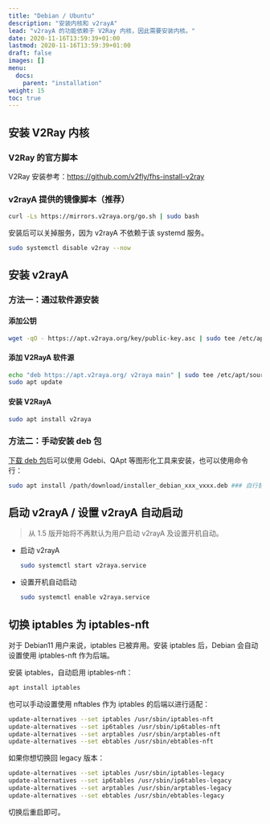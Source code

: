 ```yaml
---
title: "Debian / Ubuntu"
description: "安装内核和 v2rayA"
lead: "v2rayA 的功能依赖于 V2Ray 内核，因此需要安装内核。"
date: 2020-11-16T13:59:39+01:00
lastmod: 2020-11-16T13:59:39+01:00
draft: false
images: []
menu:
  docs:
    parent: "installation"
weight: 15
toc: true
---
```


<!-- {{% notice info %}}
如果你想使用 Snap 包，那么你可以参考以下链接：
<https://snapcraft.io/v2raya>
以下内容为经典安装方式。
{{% /notice %}} -->

## 安装 V2Ray 内核

### V2Ray 的官方脚本

V2Ray 安装参考：<https://github.com/v2fly/fhs-install-v2ray>

<!-- Xray 安装参考：<https://github.com/XTLS/Xray-install> -->

### v2rayA 提供的镜像脚本（推荐）

```bash
curl -Ls https://mirrors.v2raya.org/go.sh | sudo bash
```

安装后可以关掉服务，因为 v2rayA 不依赖于该 systemd 服务。

```bash
sudo systemctl disable v2ray --now
```

## 安装 v2rayA

### 方法一：通过软件源安装

#### 添加公钥

```bash
wget -qO - https://apt.v2raya.org/key/public-key.asc | sudo tee /etc/apt/trusted.gpg.d/v2raya.asc
```

#### 添加 V2RayA 软件源

```bash
echo "deb https://apt.v2raya.org/ v2raya main" | sudo tee /etc/apt/sources.list.d/v2raya.list
sudo apt update
```

#### 安装 V2RayA

```bash
sudo apt install v2raya
```

### 方法二：手动安装 deb 包

[下载 deb 包](https://github.com/v2rayA/v2rayA/releases)后可以使用 Gdebi、QApt 等图形化工具来安装，也可以使用命令行：

```bash
sudo apt install /path/download/installer_debian_xxx_vxxx.deb ### 自行替换 deb 包所在的实际路径
```

## 启动 v2rayA / 设置 v2rayA 自动启动

> 从 1.5 版开始将不再默认为用户启动 v2rayA 及设置开机自动。

- 启动 v2rayA

  ```bash
  sudo systemctl start v2raya.service
  ```

- 设置开机自动启动

  ```bash
  sudo systemctl enable v2raya.service
  ```

## 切换 iptables 为 iptables-nft

对于 Debian11 用户来说，iptables 已被弃用。安装 iptables 后，Debian 会自动设置使用 iptables-nft 作为后端。

安装 iptables，自动启用 iptables-nft：

```bash
apt install iptables
```

也可以手动设置使用 nftables 作为 iptables 的后端以进行适配：

```bash
update-alternatives --set iptables /usr/sbin/iptables-nft
update-alternatives --set ip6tables /usr/sbin/ip6tables-nft
update-alternatives --set arptables /usr/sbin/arptables-nft
update-alternatives --set ebtables /usr/sbin/ebtables-nft
```

如果你想切换回 legacy 版本：

```bash
update-alternatives --set iptables /usr/sbin/iptables-legacy
update-alternatives --set ip6tables /usr/sbin/ip6tables-legacy
update-alternatives --set arptables /usr/sbin/arptables-legacy
update-alternatives --set ebtables /usr/sbin/ebtables-legacy
```

切换后重启即可。
